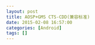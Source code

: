 ```yaml
---
layout: post
title: AOSP+GMS CTS-CDD(兼容标准)
date: 2015-02-08 16:57:00
categories: [Android]
tags: []
---
```

       
